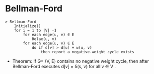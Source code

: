 # Bellman-Ford

    > Bellman-Ford
    	Initialize()
    	for i = 1 to |V| -1
    		for each edge(u, v) ∈ E
    			Relax(u, v)
    		for each edge(u, v) ∈ E
    			do if d[v] > d[u] + w(u, v)
    				then report a negative-weight cycle exists

- Theorem: If G= (V, E) contains no negative weight cycle, then after Bellman-Ford executes d[v] = δ(s, v) for all v ∈ V .
